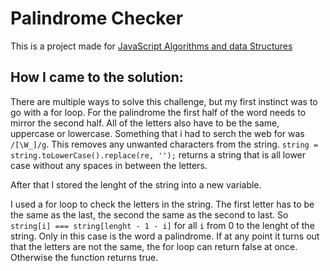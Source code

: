 # Palindrome  Checker 
This is a project made for [JavaScript Algorithms and data Structures](https://www.freecodecamp.org/learn/javascript-algorithms-and-data-structures/#javascript-algorithms-and-data-structures-projects)

## How I came to the solution:

There are multiple ways to solve this challenge, but my first instinct was to go with a for loop.
 For the palindrome the first half of the word needs to mirror the second half. All of the letters also have to be the same, uppercase or lowercase.
 Something that i had to serch the web for was `/[\W_]/g`. This removes any unwanted characters from the string.
 `string = string.toLowerCase().replace(re, '');` returns a string that is all lower case without any spaces in between the letters.

 After that I stored the lenght of the string into a new variable.

 I used a for loop to check the letters in the string. The first letter has to be the same as the last, the second the same as the second to last. So `string[i] === string[lenght - 1 - i]` for all  `i` from 0 to the lenght of the string. Only in this case is the word a palindrome. If at any point it turns out that the letters are not the same, the for loop can return false at once. Otherwise the function returns true.